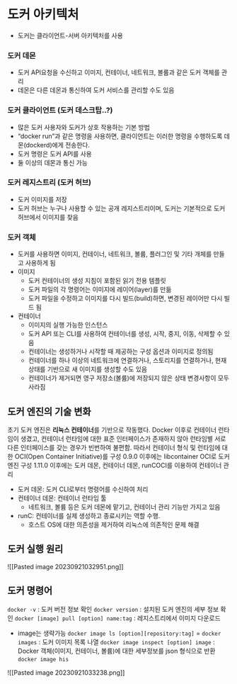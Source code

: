 
# 도커 아키텍처
- 도커는 클라이언트-서버 아키텍처를 사용
### 도커 데몬
- 도커 API요청을 수신하고 이미지, 컨테이너, 네트워크, 볼륨과 같은 도커 객체를 관리
- 데몬은 다른 데몬과 통신하여 도커 서비스를 관리할 수도 있음
### 도커 클라이언트 (도커 데스크탑..?)
- 많은 도커 사용자와 도커가 상호 작용하는 기본 방법 
-  “docker run”과 같은 명령을 사용하면, 클라이언트는 이러한 명령을 수행하도록 데몬(dockerd)에게 전송한다. 
-  도커 명령은 도커 API를 사용 
-  둘 이상의 데몬과 통신 가능
### 도커 레지스트리 (도커 허브)
- 도커 이미지를 저장
- 도커 허브는 누구나 사용할 수 있는 공개 레지스트리이며, 도커는 기본적으로 도커 허브에서 이미지를 찾음 

### 도커 객체
- 도커를 사용하면 이미지, 컨테이너, 네트워크, 볼륨, 플러그인 및 기타 개체를 만들고 사용하게 됨 
-  이미지 
	-  도커 컨테이너의 생성 지침이 포함된 읽기 전용 템플릿 
	-  도커 파일의 각 명령어는 이미지에 레이어(layer)를 만듦 
	-  도커 파일을 수정하고 이미지를 다시 빌드(build)하면, 변경된 레이어만 다시 빌드 됨
- 컨테이너 
	-  이미지의 실행 가능한 인스턴스 
	- 도커 API 또는 CLI를 사용하여 컨테이너를 생성, 시작, 중지, 이동, 삭제할 수 있음 
	-  컨테이너는 생성하거나 시작할 때 제공하는 구성 옵션과 이미지로 정의됨 
	-  컨테이너를 하나 이상의 네트워크에 연결하거나, 스토리지를 연결하거나, 현재 상태를 기반으로 새 이미지를 생성할 수도 있음 
	-  컨테이너가 제거되면 영구 저장소(볼륨)에 저장되지 않은 상태 변경사항이 모두 사라짐

## 도커 엔진의 기술 변화
초기 도커 엔진은 **리눅스 컨테이너**를 기반으로 작동했다.
Docker 이후로 컨테이너 런타임이 생겼고, 컨테이너 런타임에 대한 표준 인터페이스가 존재하지 않아 런타임별 서로 다른 인터페이스를 갖는 경우가 빈번하여 불편함.
따라서 컨테이너 형식 및 런타임에 대한 OCI(Open Container Initiative)를 구성 
0.9.0 이후에는 libcontainer OCI로 도커 엔진 구성
1.11.0 이후에는 도커 데몬, 컨테이너 데몬, runCOCI를 이용하여 컨테이너 관리
- 도커 데몬: 도커 CLI로부터 명령어를 수신하여 처리 
-  컨테이너 데몬: 컨테이너 런타임 툴 
	-  네트워크, 볼륨 등은 도커 데몬에 맡기고, 컨테이너 관리 기능만 가지고 있음 
-  runC: 컨테이너를 실제 생성하고 종료시키는 역할 수행. 
	-  호스트 OS에 대한 의존성을 제거하여 리눅스에 의존적인 문제 해결

## 도커 실행 원리
![[Pasted image 20230921032951.png]]
## 도커 명령어
`docker -v` : 도커 버전 정보 확인
`docker version` : 설치된 도커 엔진의 세부 정보 확인
`docker [image] pull [option] name:tag` : 레지스트리에서 이미지 다운로드
- image는 생략가능
`docker image ls [option][repository:tag]` = `docker images` : 도커 이미지 목록 나열
`docker image inspect [option] image` : Docker 객체(이미지, 컨테이너, 볼륨)에 대한 세부정보를 json 형식으로 반환
`docker image his`

![[Pasted image 20230921033238.png]]